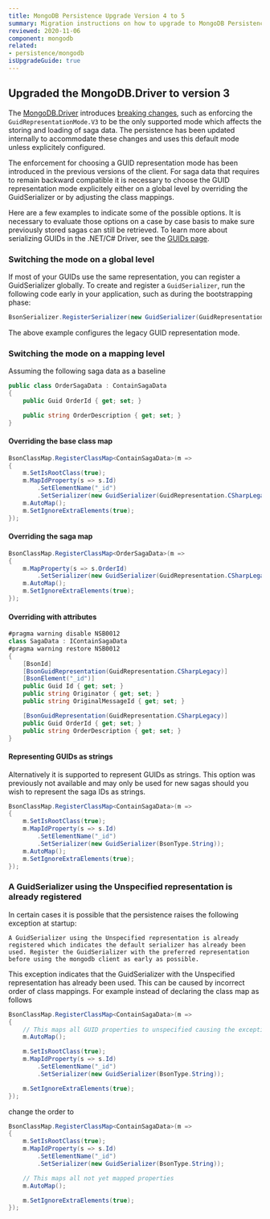 ```yaml
---
title: MongoDB Persistence Upgrade Version 4 to 5
summary: Migration instructions on how to upgrade to MongoDB Persistence version 5
reviewed: 2020-11-06
component: mongodb
related:
- persistence/mongodb
isUpgradeGuide: true
---
```


## Upgraded the MongoDB.Driver to version 3

The [MongoDB.Driver](https://www.nuget.org/packages/MongoDB.Driver) introduces [breaking changes](https://www.mongodb.com/docs/drivers/csharp/current/upgrade/v3/), such as enforcing the `GuidRepresentationMode.V3` to be the only supported mode which affects the storing and loading of saga data. The persistence has been updated internally to accommodate these changes and uses this default mode unless explicitely configured.

The enforcement for choosing a GUID representation mode has been introduced in the previous versions of the client. For saga data that requires to remain backward compatible it is necessary to choose the GUID representation mode explicitely either on a global level by overriding the GuidSerializer or by adjusting the class mappings.

Here are a few examples to indicate some of the possible options. It is necessary to evaluate those options on a case by case basis to make sure previously stored sagas can still be retrieved. To learn more about serializing GUIDs in the .NET/C# Driver, see the [GUIDs page](https://www.mongodb.com/docs/drivers/csharp/current/fundamentals/serialization/guid-serialization/#std-label-csharp-guids).

### Switching the mode on a global level

If most of your GUIDs use the same representation, you can register a GuidSerializer globally. To create and register a `GuidSerializer`, run the following code early in your application, such as during the bootstrapping phase:

```csharp
BsonSerializer.RegisterSerializer(new GuidSerializer(GuidRepresentation.CSharpLegacy));
```

The above example configures the legacy GUID representation mode.

### Switching the mode on a mapping level

Assuming the following saga data as a baseline

```csharp
public class OrderSagaData : ContainSagaData
{
    public Guid OrderId { get; set; }

    public string OrderDescription { get; set; }
}
```

#### Overriding the base class map

```csharp
BsonClassMap.RegisterClassMap<ContainSagaData>(m =>
{
    m.SetIsRootClass(true);
    m.MapIdProperty(s => s.Id)
        .SetElementName("_id")
        .SetSerializer(new GuidSerializer(GuidRepresentation.CSharpLegacy));
    m.AutoMap();
    m.SetIgnoreExtraElements(true);
});
```

#### Overriding the saga map

```csharp
BsonClassMap.RegisterClassMap<OrderSagaData>(m =>
{
    m.MapProperty(s => s.OrderId)
        .SetSerializer(new GuidSerializer(GuidRepresentation.CSharpLegacy));
    m.AutoMap();
    m.SetIgnoreExtraElements(true);
});
```

#### Overriding with attributes

```csharp
#pragma warning disable NSB0012
class SagaData : IContainSagaData
#pragma warning restore NSB0012
{
    [BsonId]
    [BsonGuidRepresentation(GuidRepresentation.CSharpLegacy)]
    [BsonElement("_id")]
    public Guid Id { get; set; }
    public string Originator { get; set; }
    public string OriginalMessageId { get; set; }

    [BsonGuidRepresentation(GuidRepresentation.CSharpLegacy)]
    public Guid OrderId { get; set; }
    public string OrderDescription { get; set; }
}
```

#### Representing GUIDs as strings

Alternatively it is supported to represent GUIDs as strings. This option was previously not available and may only be used for new sagas should you wish to represent the saga IDs as strings.

```csharp
BsonClassMap.RegisterClassMap<ContainSagaData>(m =>
{
    m.SetIsRootClass(true);
    m.MapIdProperty(s => s.Id)
        .SetElementName("_id")
        .SetSerializer(new GuidSerializer(BsonType.String));
    m.AutoMap();
    m.SetIgnoreExtraElements(true);
});
```

### A GuidSerializer using the Unspecified representation is already registered

In certain cases it is possible that the persistence raises the following exception at startup:

```text
A GuidSerializer using the Unspecified representation is already registered which indicates the default serializer has already been used. Register the GuidSerializer with the preferred representation before using the mongodb client as early as possible.
```

This exception indicates that the GuidSerializer with the Unspecified representation has already been used. This can be caused by incorrect order of class mappings. For example instead of declaring the class map as follows

```csharp
BsonClassMap.RegisterClassMap<ContainSagaData>(m =>
{
    // This maps all GUID properties to unspecified causing the exception
    m.AutoMap();

    m.SetIsRootClass(true);
    m.MapIdProperty(s => s.Id)
        .SetElementName("_id")
        .SetSerializer(new GuidSerializer(BsonType.String));

    m.SetIgnoreExtraElements(true);
});
```

change the order to

```csharp
BsonClassMap.RegisterClassMap<ContainSagaData>(m =>
{
    m.SetIsRootClass(true);
    m.MapIdProperty(s => s.Id)
        .SetElementName("_id")
        .SetSerializer(new GuidSerializer(BsonType.String));

    // This maps all not yet mapped properties
    m.AutoMap();

    m.SetIgnoreExtraElements(true);
});
```